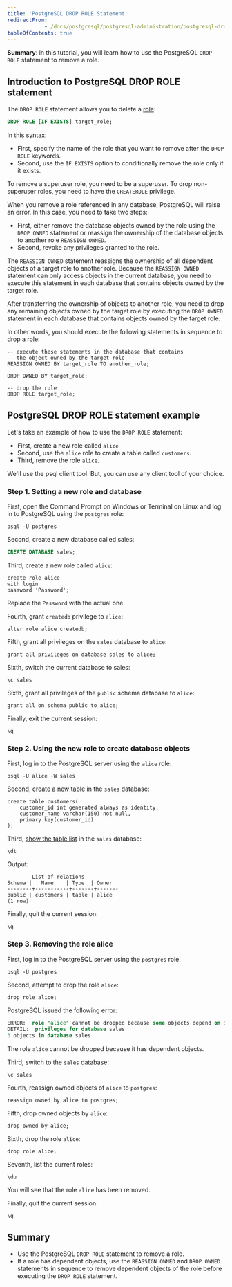```yaml
---
title: 'PostgreSQL DROP ROLE Statement'
redirectFrom: 
            - /docs/postgresql/postgresql-administration/postgresql-drop-role
tableOfContents: true
---
```


**Summary**: in this tutorial, you will learn how to use the PostgreSQL `DROP ROLE` statement to remove a role.

## Introduction to PostgreSQL DROP ROLE statement

The `DROP ROLE` statement allows you to delete a [role](/docs/postgresql/postgresql-administration/postgresql-roles):

```sql
DROP ROLE [IF EXISTS] target_role;
```

In this syntax:

- First, specify the name of the role that you want to remove after the `DROP ROLE` keywords.
- Second, use the `IF EXISTS` option to conditionally remove the role only if it exists.

To remove a superuser role, you need to be a superuser. To drop non-superuser roles, you need to have the `CREATEROLE` privilege.

When you remove a role referenced in any database, PostgreSQL will raise an error. In this case, you need to take two steps:

- First, either remove the database objects owned by the role using the `DROP OWNED` statement or reassign the ownership of the database objects to another role `REASSIGN OWNED`.
- Second, revoke any privileges granted to the role.

The `REASSIGN OWNED` statement reassigns the ownership of all dependent objects of a target role to another role. Because the `REASSIGN OWNED` statement can only access objects in the current database, you need to execute this statement in each database that contains objects owned by the target role.

After transferring the ownership of objects to another role, you need to drop any remaining objects owned by the target role by executing the `DROP OWNED` statement in each database that contains objects owned by the target role.

In other words, you should execute the following statements in sequence to drop a role:

```
-- execute these statements in the database that contains
-- the object owned by the target role
REASSIGN OWNED BY target_role TO another_role;

DROP OWNED BY target_role;

-- drop the role
DROP ROLE target_role;
```

## PostgreSQL DROP ROLE statement example

Let's take an example of how to use the `DROP ROLE` statement:

- First, create a new role called `alice`
- Second, use the `alice` role to create a table called `customers`.
- Third, remove the role `alice`.

We'll use the psql client tool. But, you can use any client tool of your choice.

### Step 1. Setting a new role and database

First, open the Command Prompt on Windows or Terminal on Linux and log in to PostgreSQL using the `postgres` role:

```
psql -U postgres
```

Second, create a new database called sales:

```sql
CREATE DATABASE sales;
```

Third, create a new role called `alice`:

```
create role alice
with login
password 'Password';
```

Replace the `Password` with the actual one.

Fourth, grant `createdb` privilege to `alice`:

```
alter role alice createdb;
```

Fifth, grant all privileges on the `sales` database to `alice`:

```
grant all privileges on database sales to alice;
```

Sixth, switch the current database to sales:

```
\c sales
```

Sixth, grant all privileges of the `public` schema database to `alice`:

```
grant all on schema public to alice;
```

Finally, exit the current session:

```
\q
```

### Step 2. Using the new role to create database objects

First, log in to the PostgreSQL server using the `alice` role:

```
psql -U alice -W sales
```

Second, [create a new table](/docs/postgresql/postgresql-create-table) in the `sales` database:

```
create table customers(
    customer_id int generated always as identity,
    customer_name varchar(150) not null,
    primary key(customer_id)
);
```

Third, [show the table list](/docs/postgresql/postgresql-administration/postgresql-show-tables) in the `sales` database:

```
\dt
```

Output:

```
        List of relations
Schema |   Name    | Type  | Owner
--------+-----------+-------+-------
public | customers | table | alice
(1 row)
```

Finally, quit the current session:

```
\q
```

### Step 3. Removing the role alice

First, log in to the PostgreSQL server using the `postgres` role:

```
psql -U postgres
```

Second, attempt to drop the role `alice`:

```
drop role alice;
```

PostgreSQL issued the following error:

```sql
ERROR:  role "alice" cannot be dropped because some objects depend on it
DETAIL:  privileges for database sales
3 objects in database sales
```

The role `alice` cannot be dropped because it has dependent objects.

Third, switch to the `sales` database:

```
\c sales
```

Fourth, reassign owned objects of `alice` to `postgres`:

```
reassign owned by alice to postgres;
```

Fifth, drop owned objects by `alice`:

```
drop owned by alice;
```

Sixth, drop the role `alice`:

```
drop role alice;
```

Seventh, list the current roles:

```
\du
```

You will see that the role `alice` has been removed.

Finally, quit the current session:

```
\q
```

## Summary

- Use the PostgreSQL `DROP ROLE` statement to remove a role.
- If a role has dependent objects, use the `REASSIGN OWNED` and `DROP OWNED` statements in sequence to remove dependent objects of the role before executing the `DROP ROLE` statement.
